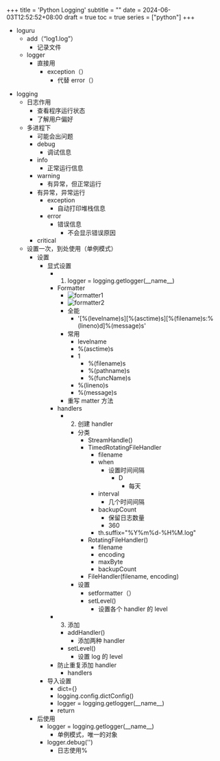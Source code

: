 +++
title = 'Python Logging'
subtitle = ""
date = 2024-06-03T12:52:52+08:00
draft = true
toc = true
series = ["python"]
+++

-   loguru
    -   add（“log1.log”）
        -   记录文件
    -   logger
        -   直接用
            -   exception（）
                -   代替 error（）

*   logging
    -   日志作用
        -   查看程序运行状态
        -   了解用户偏好
    -   多进程下
        -   可能会出问题
        -   debug
            -   调试信息
        -   info
            -   正常运行信息
        -   warning
            -   有异常，但正常运行
        -   有异常，异常运行
            -   exception
                -   自动打印堆栈信息
            -   error
                -   错误信息
                    -   不会显示错误原因
        -   critical
    -   设置一次，到处使用（单例模式）
        -   设置
            -   显式设置
                -   1. logger = logging.getlogger(\_\_name\_\_)
                -   Formatter
                    -   ![formatter1](../imgs/formatter1.jpg)
                    -   ![formatter2](../imgs/formatter2.jpg)
                    -   全能
                        -   '[%(levelname)s][%(asctime)s][%(filename)s:%(lineno)d]%(message)s'
                    -   常用
                        -   levelname
                        -   %(asctime)s
                        -   1
                            -   %(filename)s
                            -   %(pathname)s
                            -   %(funcName)s
                        -   %(lineno)s
                        -   %(message)s
                    -   重写 matter 方法
                -   handlers
                    -   2. 创建 handler
                        -   分类
                            -   StreamHandle()
                            -   TimedRotatingFileHandler
                                -   filename
                                -   when
                                    -   设置时间间隔
                                        -   D
                                            -   每天
                                -   interval
                                    -   几个时间间隔
                                -   backupCount
                                    -   保留日志数量
                                    -   360
                                -   th.suffix="%Y%m%d-%H%M.log"
                            -   RotatingFileHandler()
                                -   filename
                                -   encoding
                                -   maxByte
                                -   backupCount
                            -   FileHandler(filename, encoding)
                        -   设置
                            -   setformatter（）
                            -   setLevel()
                                -   设置各个 handler 的 level
                -   3. 添加
                    -   addHandler()
                        -   添加两种 handler
                    -   setLevel()
                        -   设置 log 的 level
                -   防止重复添加 handler
                    -   handlers
            -   导入设置
                -   dict={}
                -   logging.config.dictConfig()
                -   logger = logging.getlogger(\_\_name\_\_)
                -   return
        -   后使用
            -   logger = logging.getlogger(\_\_name\_\_)
                -   单例模式，唯一的对象
            -   logger.debug('')
                -   日志使用%
